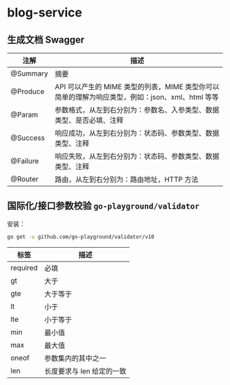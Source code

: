 # blog-service

## 生成文档 Swagger
| 注解       | 描述                                                            |
|----------|---------------------------------------------------------------|
| @Summary | 摘要                                                            |
| @Produce | API 可以产生的 MIME 类型的列表，MIME 类型你可以简单的理解为响应类型，例如：json、xml、html 等等 |
 | @Param   | 参数格式，从左到右分别为：参数名、入参类型、数据类型、是否必填、注释                            |
| @Success |响应成功，从左到右分别为：状态码、参数类型、数据类型、注释|
|@Failure|响应失败，从左到右分别为：状态码、参数类型、数据类型、注释|
|@Router|路由，从左到右分别为：路由地址，HTTP 方法|


## 国际化/接口参数校验 `go-playground/validator `
安装：
```Bash
go get -u github.com/go-playground/validator/v10
```

 | 标签       | 描述   |
|------|---------|
 | required | 必填   |
| gt       | 大于   |
| gte      | 大于等于 |
 | lt       | 小于   |
 | lte      | 小于等于   |
|min |	最小值|
|max|	最大值|
|oneof|	参数集内的其中之一|
|len|	长度要求与 len 给定的一致|